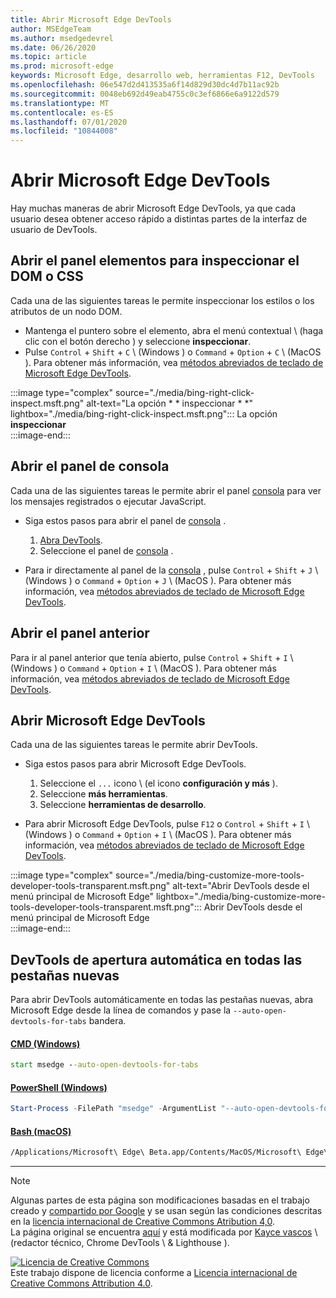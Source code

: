 ```yaml
---
title: Abrir Microsoft Edge DevTools
author: MSEdgeTeam
ms.author: msedgedevrel
ms.date: 06/26/2020
ms.topic: article
ms.prod: microsoft-edge
keywords: Microsoft Edge, desarrollo web, herramientas F12, DevTools
ms.openlocfilehash: 06e547d2d413535a6f14d829d30dc4d7b11ac92b
ms.sourcegitcommit: 0048eb692d49eab4755c0c3ef6866e6a9122d579
ms.translationtype: MT
ms.contentlocale: es-ES
ms.lasthandoff: 07/01/2020
ms.locfileid: "10844008"
---
```

<!-- Copyright Kayce Basques 

   Licensed under the Apache License, Version 2.0 (the "License");
   you may not use this file except in compliance with the License.
   You may obtain a copy of the License at

       https://www.apache.org/licenses/LICENSE-2.0

   Unless required by applicable law or agreed to in writing, software
   distributed under the License is distributed on an "AS IS" BASIS,
   WITHOUT WARRANTIES OR CONDITIONS OF ANY KIND, either express or implied.
   See the License for the specific language governing permissions and
   limitations under the License. -->

# Abrir Microsoft Edge DevTools  

Hay muchas maneras de abrir Microsoft Edge DevTools, ya que cada usuario desea obtener acceso rápido a distintas partes de la interfaz de usuario de DevTools.  

## Abrir el panel elementos para inspeccionar el DOM o CSS  

Cada una de las siguientes tareas le permite inspeccionar los estilos o los atributos de un nodo DOM.

*   Mantenga el puntero sobre el elemento, abra el menú contextual \ (haga clic con el botón derecho \) y seleccione **inspeccionar**.  
*   Pulse `Control` + `Shift` + `C` \ (Windows \) o `Command` + `Option` + `C` \ (MacOS \).  Para obtener más información, vea [métodos abreviados de teclado de Microsoft Edge DevTools][DevToolsShortcuts].  

:::image type="complex" source="./media/bing-right-click-inspect.msft.png" alt-text="La opción * * inspeccionar * *" lightbox="./media/bing-right-click-inspect.msft.png":::
   La opción **inspeccionar**  
:::image-end:::  

<!--See [Get Started With Viewing And Changing CSS][GetStartedCSS].  -->  

## Abrir el panel de consola  

Cada una de las siguientes tareas le permite abrir el panel [consola][DevToolsConsoleIndex] para ver los mensajes registrados o ejecutar JavaScript.  

*   Siga estos pasos para abrir el panel de [consola][DevToolsConsoleIndex] .  
    
    1.  [Abra DevTools](#open-microsoft-edge-devtools).  
    1.  Seleccione el panel de [consola][DevToolsConsoleIndex] .  

*   Para ir directamente al panel de la [consola][DevToolsConsoleIndex] , pulse `Control` + `Shift` + `J` \ (Windows \) o `Command` + `Option` + `J` \ (MacOS \).  Para obtener más información, vea [métodos abreviados de teclado de Microsoft Edge DevTools][DevToolsShortcuts].  

<!--See [Get Started With The Console][ConsoleGetStarted].  -->

## Abrir el panel anterior  

Para ir al panel anterior que tenía abierto, pulse `Control` + `Shift` + `I` \ (Windows \) o `Command` + `Option` + `I` \ (MacOS \).  Para obtener más información, vea [métodos abreviados de teclado de Microsoft Edge DevTools][DevToolsShortcuts].  

## Abrir Microsoft Edge DevTools  

Cada una de las siguientes tareas le permite abrir DevTools.  

*   Siga estos pasos para abrir Microsoft Edge DevTools.  
    
    1.  Seleccione el `...` icono \ (el icono **configuración y más** ).  
    1.  Seleccione **más herramientas**.  
    1.  Seleccione **herramientas de desarrollo**.  
    
*   Para abrir Microsoft Edge DevTools, pulse `F12` o `Control` + `Shift` + `I` \ (Windows \) o `Command` + `Option` + `I` \ (MacOS \).  Para obtener más información, vea [métodos abreviados de teclado de Microsoft Edge DevTools][DevToolsShortcuts].  

:::image type="complex" source="./media/bing-customize-more-tools-developer-tools-transparent.msft.png" alt-text="Abrir DevTools desde el menú principal de Microsoft Edge" lightbox="./media/bing-customize-more-tools-developer-tools-transparent.msft.png":::
   Abrir DevTools desde el menú principal de Microsoft Edge  
:::image-end:::  

## DevTools de apertura automática en todas las pestañas nuevas  

Para abrir DevTools automáticamente en todas las pestañas nuevas, abra Microsoft Edge desde la línea de comandos y pase la `--auto-open-devtools-for-tabs` bandera.  

#### [CMD (Windows)](#tab/cmd-windows/)  

<a id="selenium-tools-install"></a>  

```cmd
start msedge --auto-open-devtools-for-tabs
```  

#### [PowerShell (Windows)](#tab/powershell-windows/)  

<a id="selenium-tools-install"></a>  

```powershell
Start-Process -FilePath "msedge" -ArgumentList "--auto-open-devtools-for-tabs"
```  

#### [Bash (macOS)](#tab/bash-macos/)  

<a id="selenium-tools-install"></a>  

```bash
/Applications/Microsoft\ Edge\ Beta.app/Contents/MacOS/Microsoft\ Edge\ Beta --auto-open-devtools-for-tabs
```  

* * *  

<!-- links -->  

[DevToolsConsoleIndex]: ./console/index.md "Descripción general de la consola | Microsoft docs"  
[DevtoolsShortcuts]: ./shortcuts.md "Métodos abreviados de teclado de Microsoft Edge DevTools-Microsoft docs"  

<!--[ConsoleGetStarted]: /microsoft-edge/devtools-guide-chromium/console/get-started ""  -->  
<!--[GetStartedCSS]: /microsoft-edge/devtools-guide-chromium/css "CSS"  -->

> [!NOTE]
> Algunas partes de esta página son modificaciones basadas en el trabajo creado y [compartido por Google][GoogleSitePolicies] y se usan según las condiciones descritas en la [licencia internacional de Creative Commons Atribution 4,0][CCA4IL].  
> La página original se encuentra [aquí](https://developers.google.com/web/tools/chrome-devtools/open) y está modificada por [Kayce vascos][KayceBasques] \ (redactor técnico, Chrome DevTools \ & Lighthouse \).  

[![Licencia de Creative Commons][CCby4Image]][CCA4IL]  
Este trabajo dispone de licencia conforme a [Licencia internacional de Creative Commons Attribution 4.0][CCA4IL].  

[CCA4IL]: https://creativecommons.org/licenses/by/4.0  
[CCby4Image]: https://i.creativecommons.org/l/by/4.0/88x31.png  
[GoogleSitePolicies]: https://developers.google.com/terms/site-policies  
[KayceBasques]: https://developers.google.com/web/resources/contributors/kaycebasques  
